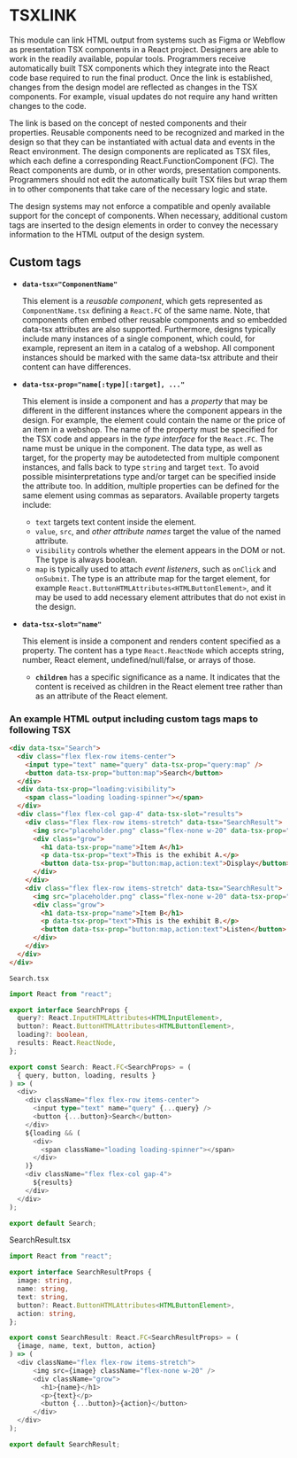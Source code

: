 # TSXLINK

This module can link HTML output from systems such as Figma or Webflow as
presentation TSX components in a React project. Designers are able to work in
the readily available, popular tools. Programmers receive automatically built
TSX components which they integrate into the React code base required to run
the final product. Once the link is established, changes from the design model
are reflected as changes in the TSX components. For example, visual updates do
not require any hand written changes to the code.

The link is based on the concept of nested components and their properties.
Reusable components need to be recognized and marked in the design so that
they can be instantiated with actual data and events in the React environment.
The design components are replicated as TSX files, which each define a
corresponding React.FunctionComponent (FC). The React components are dumb, or
in other words, presentation components. Programmers should not edit the
automatically built TSX files but wrap them in to other components that take
care of the necessary logic and state.

The design systems may not enforce a compatible and openly available support
for the concept of components. When necessary, additional custom tags are
inserted to the design elements in order to convey the necessary information
to the HTML output of the design system.

## Custom tags

* **`data-tsx="ComponentName"`**

    This element is a *reusable component*, which gets represented as
    `ComponentName.tsx` defining a `React.FC` of the same name. Note, that
    components often embed other reusable components and so embedded data-tsx
    attributes are also supported. Furthermore, designs typically include many
    instances of a single component, which could, for example, represent an
    item in a catalog of a webshop. All component instances should be marked
    with the same data-tsx attribute and their content can have differences.

* **`data-tsx-prop="name[:type][:target], ..."`**

    This element is inside a component and has a *property* that may be
    different in the different instances where the component appears in the
    design. For example, the element could contain the name or the price of an
    item in a webshop. The name of the property must be specified for the TSX
    code and appears in the *type interface* for the `React.FC`. The name must
    be unique in the component. The data type, as well as target, for the
    property may be autodetected from multiple component instances, and falls
    back to type `string` and target `text`. To avoid possible
    misinterpretations type and/or target can be specified inside the
    attribute too. In addition, multiple properties can be defined for the
    same element using commas as separators. Available property targets
    include:

    * `text` targets text content inside the element.
    * `value`, `src`, and *other attribute names* target the value of the named
    attribute.
    * `visibility` controls whether the element appears in the DOM or not. The
    type is always boolean.
    * `map` is typically used to attach *event listeners*, such as `onClick`
    and `onSubmit`. The type is an attribute map for the target element, for
    example `React.ButtonHTMLAttributes<HTMLButtonElement>`, and it may be
    used to add necessary element attributes that do not exist in the design.

* **`data-tsx-slot="name"`**

    This element is inside a component and renders content specified as a
    property. The content has a type `React.ReactNode` which accepts string,
    number, React element, undefined/null/false, or arrays of those.

    * **`children`** has a specific significance as a name. It indicates that
    the content is received as children in the React element tree rather than
    as an attribute of the React element.

### An example HTML output including custom tags maps to following TSX

```html
<div data-tsx="Search">
  <div class="flex flex-row items-center">
    <input type="text" name="query" data-tsx-prop="query:map" />
    <button data-tsx-prop="button:map">Search</button>
  </div>
  <div data-tsx-prop="loading:visibility">
    <span class="loading loading-spinner"></span>
  </div>
  <div class="flex flex-col gap-4" data-tsx-slot="results">
    <div class="flex flex-row items-stretch" data-tsx="SearchResult">
      <img src="placeholder.png" class="flex-none w-20" data-tsx-prop="image:src" />
      <div class="grow">
        <h1 data-tsx-prop="name">Item A</h1>
        <p data-tsx-prop="text">This is the exhibit A.</p>
        <button data-tsx-prop="button:map,action:text">Display</button>
      </div>
    </div>
    <div class="flex flex-row items-stretch" data-tsx="SearchResult">
      <img src="placeholder.png" class="flex-none w-20" data-tsx-prop="image:src" />
      <div class="grow">
        <h1 data-tsx-prop="name">Item B</h1>
        <p data-tsx-prop="text">This is the exhibit B.</p>
        <button data-tsx-prop="button:map,action:text">Listen</button>
      </div>
    </div>
  </div>
</div>
```
`Search.tsx`
```typescript
import React from "react";

export interface SearchProps {
  query?: React.InputHTMLAttributes<HTMLInputElement>,
  button?: React.ButtonHTMLAttributes<HTMLButtonElement>,
  loading?: boolean,
  results: React.ReactNode,
};

export const Search: React.FC<SearchProps> = (
  { query, button, loading, results }
) => (
  <div>
    <div className="flex flex-row items-center">
      <input type="text" name="query" {...query} />
      <button {...button}>Search</button>
    </div>
    ${loading && (
      <div>
        <span className="loading loading-spinner"></span>
      </div>
    )}
    <div className="flex flex-col gap-4">
      ${results}
    </div>
  </div>
);

export default Search;
```
SearchResult.tsx
```typescript
import React from "react";

export interface SearchResultProps {
  image: string,
  name: string,
  text: string,
  button?: React.ButtonHTMLAttributes<HTMLButtonElement>,
  action: string,
};

export const SearchResult: React.FC<SearchResultProps> = (
  {image, name, text, button, action}
) => (
  <div className="flex flex-row items-stretch">
      <img src={image} className="flex-none w-20" />
      <div className="grow">
        <h1>{name}</h1>
        <p>{text}</p>
        <button {...button}>{action}</button>
      </div>
  </div>
);

export default SearchResult;
```
